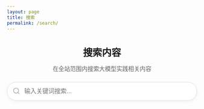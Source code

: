 ```yaml
---
layout: page
title: 搜索
permalink: /search/
---
```


<div class="search-container">
  <div class="search-header">
    <h2>搜索内容</h2>
    <p>在全站范围内搜索大模型实践相关内容</p>
  </div>
  <div class="search-box">
    <svg class="search-icon" width="20" height="20" viewBox="0 0 24 24" fill="none" stroke="currentColor" stroke-width="2" stroke-linecap="round" stroke-linejoin="round"><circle cx="11" cy="11" r="8"></circle><line x1="21" y1="21" x2="16.65" y2="16.65"></line></svg>
    <input type="text" id="search-input" placeholder="输入关键词搜索..." class="search-input">
  </div>
  <div id="search-results" class="search-results"></div>
</div>

<script src="https://cdn.jsdelivr.net/npm/simple-jekyll-search@latest/dest/simple-jekyll-search.min.js"></script>
<script>
  var sjs = SimpleJekyllSearch({
    searchInput: document.getElementById('search-input'),
    resultsContainer: document.getElementById('search-results'),
    json: '/search.json',
    searchResultTemplate: '<div class="search-item"><a href="{url}"><h3>{title}</h3></a><div class="search-meta"><span class="search-date">{date}</span>{% if category %}<span class="search-category">{category}</span>{% endif %}{% if tags %}<span class="search-tags">{tags}</span>{% endif %}</div><p class="search-excerpt">{excerpt}</p></div>',
    noResultsText: '<div class="no-results"><svg width="64" height="64" viewBox="0 0 24 24" fill="none" stroke="currentColor" stroke-width="1" stroke-linecap="round" stroke-linejoin="round"><circle cx="11" cy="11" r="8"></circle><line x1="21" y1="21" x2="16.65" y2="16.65"></line><line x1="8" y1="11" x2="14" y2="11"></line></svg><p>没有找到相关内容</p><p class="suggestion">尝试其他关键词或浏览<a href="/categories/">实践专题</a></p></div>',
    limit: 15,
    fuzzy: false
  })
</script>

<style>
  .search-container {
    margin: 20px 0 40px;
  }
  
  .search-header {
    text-align: center;
    margin-bottom: 25px;
  }
  
  .search-header h2 {
    color: var(--primary-color);
    font-size: 1.8em;
    margin-bottom: 10px;
  }
  
  .search-header p {
    color: #666;
    font-size: 1.1em;
  }
  
  .search-box {
    position: relative;
    margin-bottom: 30px;
  }
  
  .search-icon {
    position: absolute;
    left: 15px;
    top: 14px;
    color: #aaa;
  }
  
  .search-input {
    width: 100%;
    padding: 15px 15px 15px 45px;
    border: 1px solid #ddd;
    border-radius: 30px;
    font-size: 16px;
    box-shadow: 0 3px 10px rgba(0,0,0,0.05);
    transition: all 0.3s;
  }
  
  .search-input:focus {
    outline: none;
    border-color: var(--primary-color);
    box-shadow: 0 3px 15px rgba(58, 123, 213, 0.15);
  }
  
  .search-results {
    margin-top: 20px;
  }
  
  .search-item {
    margin-bottom: 25px;
    padding: 20px;
    border-radius: 10px;
    background: white;
    box-shadow: 0 3px 10px rgba(0,0,0,0.05);
    transition: all 0.3s;
  }
  
  .search-item:hover {
    transform: translateY(-3px);
    box-shadow: 0 5px 15px rgba(0,0,0,0.1);
  }
  
  .search-item h3 {
    margin-top: 0;
    margin-bottom: 12px;
    color: var(--primary-color);
    font-size: 1.4em;
  }
  
  .search-meta {
    display: flex;
    flex-wrap: wrap;
    gap: 10px;
    margin-bottom: 12px;
    font-size: 0.85em;
  }
  
  .search-date, .search-category, .search-tags {
    display: inline-block;
    padding: 3px 8px;
    border-radius: 15px;
    background: #f5f5f5;
    color: #666;
  }
  
  .search-category {
    background: #e1f5fe;
    color: #0288d1;
  }
  
  .search-tags {
    background: #e8f5e9;
    color: #388e3c;
  }
  
  .search-excerpt {
    color: #666;
    margin: 8px 0 0;
    line-height: 1.5;
  }
  
  .no-results {
    text-align: center;
    padding: 40px 20px;
    color: #666;
  }
  
  .no-results svg {
    margin-bottom: 15px;
    color: #ccc;
  }
  
  .no-results p {
    margin: 5px 0;
    font-size: 1.1em;
  }
  
  .suggestion {
    font-size: 0.95em;
    margin-top: 15px !important;
    color: #888;
  }
  
  .suggestion a {
    color: var(--primary-color);
    text-decoration: none;
  }
  
  .suggestion a:hover {
    text-decoration: underline;
  }
</style> 